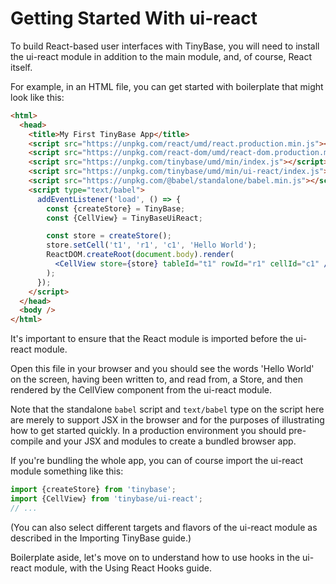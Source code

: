 # Getting Started With ui-react

To build React-based user interfaces with TinyBase, you will need to install the
ui-react module in addition to the main module, and, of course, React itself.

For example, in an HTML file, you can get started with boilerplate that might
look like this:

```html
<html>
  <head>
    <title>My First TinyBase App</title>
    <script src="https://unpkg.com/react/umd/react.production.min.js"></script>
    <script src="https://unpkg.com/react-dom/umd/react-dom.production.min.js"></script>
    <script src="https://unpkg.com/tinybase/umd/min/index.js"></script>
    <script src="https://unpkg.com/tinybase/umd/min/ui-react/index.js"></script>
    <script src="https://unpkg.com/@babel/standalone/babel.min.js"></script>
    <script type="text/babel">
      addEventListener('load', () => {
        const {createStore} = TinyBase;
        const {CellView} = TinyBaseUiReact;

        const store = createStore();
        store.setCell('t1', 'r1', 'c1', 'Hello World');
        ReactDOM.createRoot(document.body).render(
          <CellView store={store} tableId="t1" rowId="r1" cellId="c1" />,
        );
      });
    </script>
  </head>
  <body />
</html>
```

It's important to ensure that the React module is imported before the ui-react
module.

Open this file in your browser and you should see the words 'Hello World' on the
screen, having been written to, and read from, a Store, and then rendered by the
CellView component from the ui-react module.

Note that the standalone `babel` script and `text/babel` type on the script here
are merely to support JSX in the browser and for the purposes of illustrating
how to get started quickly. In a production environment you should pre-compile
and your JSX and modules to create a bundled browser app.

If you're bundling the whole app, you can of course import the ui-react module
something like this:

```js yolo
import {createStore} from 'tinybase';
import {CellView} from 'tinybase/ui-react';
// ...
```

(You can also select different targets and flavors of the ui-react module as
described in the Importing TinyBase guide.)

Boilerplate aside, let's move on to understand how to use hooks in the ui-react
module, with the Using React Hooks guide.
